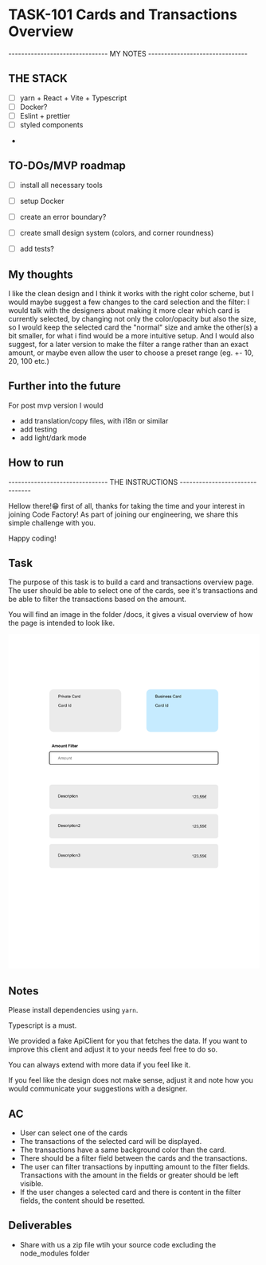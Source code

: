 # TASK-101 Cards and Transactions Overview
------------------------------- MY NOTES -------------------------------
## THE STACK
- [ ] yarn + React + Vite + Typescript
- [ ] Docker?
- [ ] Eslint + prettier
- [ ] styled components
- 


## TO-DOs/MVP roadmap
- [ ] install all necessary tools
- [ ] setup Docker
- [ ] create an error boundary?
- [ ] create small design system (colors, and corner roundness)
- [ ] add tests?


## My thoughts
I like the clean design and I think it works with the right color scheme, but I would maybe suggest a few changes to the card selection and the filter:
I would talk with the designers about making it more clear which card is currently selected, by changing not only the color/opacity but also the size,
so I would keep the selected card the "normal" size and amke the other(s) a bit smaller, for what i find would be a more intuitive setup.
And I would also suggest, for a later version to make the filter a range rather than an exact amount, or maybe even allow the user to choose a preset range (eg. +- 10, 20, 100 etc.)


## Further into the future
For post mvp version I would
- add translation/copy files, with i18n or similar
- add testing
- add light/dark mode

## How to run 




------------------------------- THE INSTRUCTIONS -------------------------------

Hellow there!😁 first of all, thanks for taking the time and your interest in joining Code Factory!
As part of joining our engineering, we share this simple challenge with you.

Happy coding!

## Task

The purpose of this task is to build a card and transactions overview page. The user should be able to select one of the cards, see it's transactions and be able to filter the transactions based on the amount.

You will find an image in the folder /docs, it gives a visual overview of how the page is intended to look like.

![Card and transactions overview](docs/cardTransactionDesigns.png)

## Notes

Please install dependencies using `yarn`.

Typescript is a must.

We provided a fake ApiClient for you that fetches the data. If you want to improve this client and adjust it to your needs feel free to do so.

You can always extend with more data if you feel like it.

If you feel like the design does not make sense, adjust it and note how you would communicate your suggestions with a designer.

## AC

- User can select one of the cards
- The transactions of the selected card will be displayed.
- The transactions have a same background color than the card.
- There should be a filter field between the cards and the transactions.
- The user can filter transactions by inputting amount to the filter fields. Transactions with the amount in the fields or greater should be left visible.
- If the user changes a selected card and there is content in the filter fields, the content should be resetted.

## Deliverables

- Share with us a zip file wtih your source code excluding the node_modules folder
